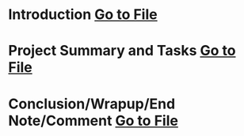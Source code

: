 # Introduction [Go to File](https://github.com/hsteissberg/Markdown/blob/main/FRESCO_Intro.md)

# Project Summary and Tasks [Go to File](https://github.com/hsteissberg/Markdown/blob/main/FRESCO_Project_Summary_and_Tasks.md)

# Conclusion/Wrapup/End Note/Comment [Go to File](https://github.com/hsteissberg/Markdown/blob/main/FRESCO_Conclusion.md)

